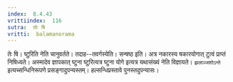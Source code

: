 ```yaml
---
index:  8.4.43
vrittiindex:  116
sutra:  तोः षि
vritti:  balamanorama 
---
```


तेः षि। ष्टुरिति नेति चानुवर्तते। तदाह--तवर्गस्येति। सन्षष्ठ इति। अत्र नकारस्य षकारयोगात् टुत्वं प्राप्तं निषिध्यते। अस्मादेव ज्ञापकात् ष्टुना ष्टुरित्यत्र ष्टुना योगे इत्यत्र यथासंख्यं नेति विज्ञायते। `झलाञ्जशोऽन्ते` इत्यच्सन्धिनिरूपणे प्रसङ्गादुपन्यस्तम्। हल्सन्धिप्रस्तावे पुनस्तदुपन्यासः।


